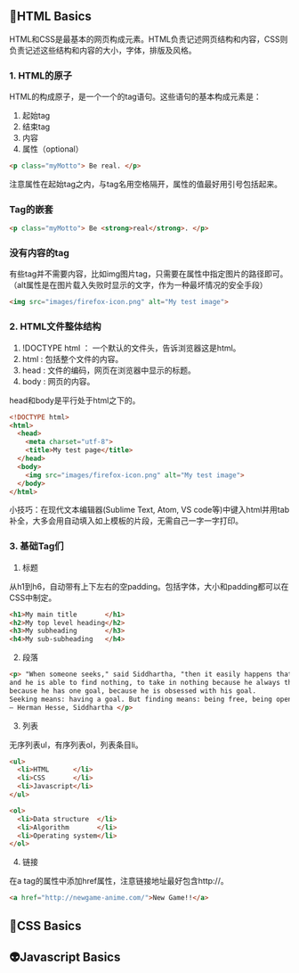 
## :hatching_chick:HTML Basics
HTML和CSS是最基本的网页构成元素。HTML负责记述网页结构和内容，CSS则负责记述这些结构和内容的大小，字体，排版及风格。

### 1. HTML的原子
HTML的构成原子，是一个一个的tag语句。这些语句的基本构成元素是：
1. 起始tag
2. 结束tag
3. 内容
4. 属性（optional）
```html
<p class="myMotto"> Be real. </p> 
```
注意属性在起始tag之内，与tag名用空格隔开，属性的值最好用引号包括起来。

### Tag的嵌套
```html
<p class="myMotto"> Be <strong>real</strong>. </p> 
```

### 没有内容的tag
有些tag并不需要内容，比如img图片tag，只需要在属性中指定图片的路径即可。（alt属性是在图片载入失败时显示的文字，作为一种最坏情况的安全手段）
```html
<img src="images/firefox-icon.png" alt="My test image">
```

### 2. HTML文件整体结构
1. !DOCTYPE html ： 一个默认的文件头，告诉浏览器这是html。
2. html : 包括整个文件的内容。
3. head : 文件的编码，网页在浏览器中显示的标题。
4. body : 网页的内容。

head和body是平行处于html之下的。

```html
<!DOCTYPE html>
<html>
  <head>
    <meta charset="utf-8">
    <title>My test page</title>
  </head>
  <body>
    <img src="images/firefox-icon.png" alt="My test image">
  </body>
</html>
```
小技巧：在现代文本编辑器(Sublime Text, Atom, VS code等)中键入html并用tab补全，大多会用自动填入如上模板的片段，无需自己一字一字打印。

### 3. 基础Tag们

1. 标题

从h1到h6，自动带有上下左右的空padding。包括字体，大小和padding都可以在CSS中制定。
```html
<h1>My main title       </h1>
<h2>My top level heading</h2>
<h3>My subheading       </h3>
<h4>My sub-subheading   </h4>
```

2. 段落

```html
<p> "When someone seeks," said Siddhartha, "then it easily happens that his eyes see only the thing that he seeks,
and he is able to find nothing, to take in nothing because he always thinks only about the thing he is seeking, 
because he has one goal, because he is obsessed with his goal. 
Seeking means: having a goal. But finding means: being free, being open, having no goal."
― Herman Hesse, Siddhartha </p>
```

3. 列表

无序列表ul，有序列表ol，列表条目li。
```html
<ul> 
  <li>HTML      </li>
  <li>CSS       </li>
  <li>Javascript</li>
</ul>

<ol> 
  <li>Data structure  </li>
  <li>Algorithm       </li>
  <li>Operating system</li>
</ol>
```

4. 链接

在a tag的属性中添加href属性，注意链接地址最好包含http://。
```html
<a href="http://newgame-anime.com/">New Game!!</a>
```

## :koala:CSS Basics
## :alien:Javascript Basics
